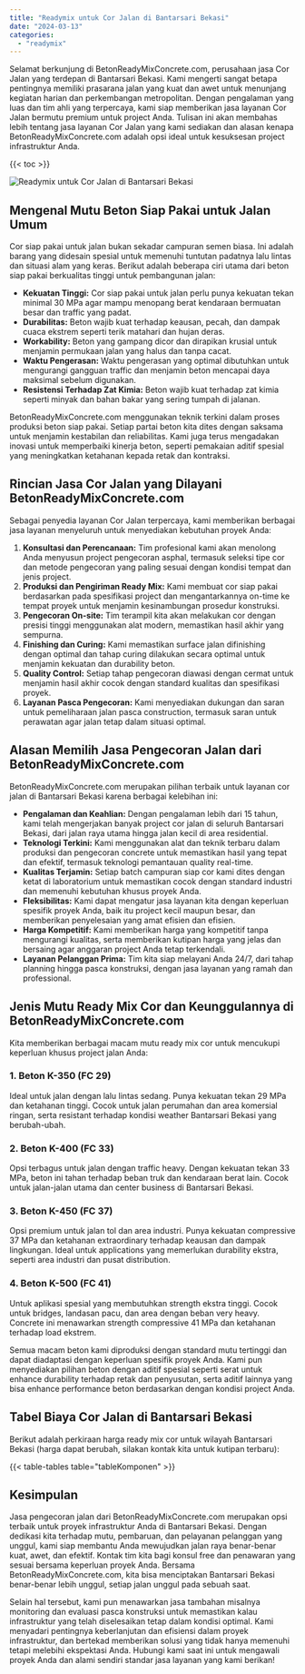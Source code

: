 ```yaml
---
title: "Readymix untuk Cor Jalan di Bantarsari Bekasi"
date: "2024-03-13"
categories: 
  - "readymix"
---
```


Selamat berkunjung di BetonReadyMixConcrete.com, perusahaan jasa Cor Jalan yang terdepan di Bantarsari Bekasi. Kami mengerti sangat betapa pentingnya memiliki prasarana jalan yang kuat dan awet untuk menunjang kegiatan harian dan perkembangan metropolitan. Dengan pengalaman yang luas dan tim ahli yang terpercaya, kami siap memberikan jasa layanan Cor Jalan bermutu premium untuk project Anda. Tulisan ini akan membahas lebih tentang jasa layanan Cor Jalan yang kami sediakan dan alasan kenapa BetonReadyMixConcrete.com adalah opsi ideal untuk kesuksesan project infrastruktur Anda.

{{< toc >}}

![Readymix untuk Cor Jalan di Bantarsari Bekasi](https://betoncor8.github.io/cor/harga-beton-readymix-concrete%20(22).png)

## Mengenal Mutu Beton Siap Pakai untuk Jalan Umum

Cor siap pakai untuk jalan bukan sekadar campuran semen biasa. Ini adalah barang yang didesain spesial untuk memenuhi tuntutan padatnya lalu lintas dan situasi alam yang keras. Berikut adalah beberapa ciri utama dari beton siap pakai berkualitas tinggi untuk pembangunan jalan:

- **Kekuatan Tinggi:** Cor siap pakai untuk jalan perlu punya kekuatan tekan minimal 30 MPa agar mampu menopang berat kendaraan bermuatan besar dan traffic yang padat.
- **Durabilitas:** Beton wajib kuat terhadap keausan, pecah, dan dampak cuaca ekstrem seperti terik matahari dan hujan deras.
- **Workability:** Beton yang gampang dicor dan dirapikan krusial untuk menjamin permukaan jalan yang halus dan tanpa cacat.
- **Waktu Pengerasan:** Waktu pengerasan yang optimal dibutuhkan untuk mengurangi gangguan traffic dan menjamin beton mencapai daya maksimal sebelum digunakan.
- **Resistensi Terhadap Zat Kimia:** Beton wajib kuat terhadap zat kimia seperti minyak dan bahan bakar yang sering tumpah di jalanan.

BetonReadyMixConcrete.com menggunakan teknik terkini dalam proses produksi beton siap pakai. Setiap partai beton kita dites dengan saksama untuk menjamin kestabilan dan reliabilitas. Kami juga terus mengadakan inovasi untuk memperbaiki kinerja beton, seperti pemakaian aditif spesial yang meningkatkan ketahanan kepada retak dan kontraksi.

## Rincian Jasa Cor Jalan yang Dilayani BetonReadyMixConcrete.com

Sebagai penyedia layanan Cor Jalan terpercaya, kami memberikan berbagai jasa layanan menyeluruh untuk menyediakan kebutuhan proyek Anda:

1. **Konsultasi dan Perencanaan:** Tim profesional kami akan menolong Anda menyusun project pengecoran asphal, termasuk seleksi tipe cor dan metode pengecoran yang paling sesuai dengan kondisi tempat dan jenis project.
2. **Produksi dan Pengiriman Ready Mix:** Kami membuat cor siap pakai berdasarkan pada spesifikasi project dan mengantarkannya on-time ke tempat proyek untuk menjamin kesinambungan prosedur konstruksi.
3. **Pengecoran On-site:** Tim terampil kita akan melakukan cor dengan presisi tinggi menggunakan alat modern, memastikan hasil akhir yang sempurna.
4. **Finishing dan Curing:** Kami memastikan surface jalan difinishing dengan optimal dan tahap curing dilakukan secara optimal untuk menjamin kekuatan dan durability beton.
5. **Quality Control:** Setiap tahap pengecoran diawasi dengan cermat untuk menjamin hasil akhir cocok dengan standard kualitas dan spesifikasi proyek.
6. **Layanan Pasca Pengecoran:** Kami menyediakan dukungan dan saran untuk pemeliharaan jalan pasca construction, termasuk saran untuk perawatan agar jalan tetap dalam situasi optimal.

## Alasan Memilih Jasa Pengecoran Jalan dari BetonReadyMixConcrete.com

BetonReadyMixConcrete.com merupakan pilihan terbaik untuk layanan cor jalan di Bantarsari Bekasi karena berbagai kelebihan ini:

- **Pengalaman dan Keahlian:** Dengan pengalaman lebih dari 15 tahun, kami telah mengerjakan banyak project cor jalan di seluruh Bantarsari Bekasi, dari jalan raya utama hingga jalan kecil di area residential.
- **Teknologi Terkini:** Kami menggunakan alat dan teknik terbaru dalam produksi dan pengecoran concrete untuk memastikan hasil yang tepat dan efektif, termasuk teknologi pemantauan quality real-time.
- **Kualitas Terjamin:** Setiap batch campuran siap cor kami dites dengan ketat di laboratorium untuk memastikan cocok dengan standard industri dan memenuhi kebutuhan khusus proyek Anda.
- **Fleksibilitas:** Kami dapat mengatur jasa layanan kita dengan keperluan spesifik proyek Anda, baik itu project kecil maupun besar, dan memberikan penyelesaian yang amat efisien dan efisien.
- **Harga Kompetitif:** Kami memberikan harga yang kompetitif tanpa mengurangi kualitas, serta memberikan kutipan harga yang jelas dan bersaing agar anggaran project Anda tetap terkendali.
- **Layanan Pelanggan Prima:** Tim kita siap melayani Anda 24/7, dari tahap planning hingga pasca konstruksi, dengan jasa layanan yang ramah dan professional.

## Jenis Mutu Ready Mix Cor dan Keunggulannya di BetonReadyMixConcrete.com

Kita memberikan berbagai macam mutu ready mix cor untuk mencukupi keperluan khusus project jalan Anda:

### 1\. Beton K-350 (FC 29)

Ideal untuk jalan dengan lalu lintas sedang. Punya kekuatan tekan 29 MPa dan ketahanan tinggi. Cocok untuk jalan perumahan dan area komersial ringan, serta resistant terhadap kondisi weather Bantarsari Bekasi yang berubah-ubah.

### 2\. Beton K-400 (FC 33)

Opsi terbagus untuk jalan dengan traffic heavy. Dengan kekuatan tekan 33 MPa, beton ini tahan terhadap beban truk dan kendaraan berat lain. Cocok untuk jalan-jalan utama dan center business di Bantarsari Bekasi.

### 3\. Beton K-450 (FC 37)

Opsi premium untuk jalan tol dan area industri. Punya kekuatan compressive 37 MPa dan ketahanan extraordinary terhadap keausan dan dampak lingkungan. Ideal untuk applications yang memerlukan durability ekstra, seperti area industri dan pusat distribution.

### 4\. Beton K-500 (FC 41)

Untuk aplikasi spesial yang membutuhkan strength ekstra tinggi. Cocok untuk bridges, landasan pacu, dan area dengan beban very heavy. Concrete ini menawarkan strength compressive 41 MPa dan ketahanan terhadap load ekstrem.

Semua macam beton kami diproduksi dengan standard mutu tertinggi dan dapat diadaptasi dengan keperluan spesifik proyek Anda. Kami pun menyediakan pilihan beton dengan aditif spesial seperti serat untuk enhance durability terhadap retak dan penyusutan, serta aditif lainnya yang bisa enhance performance beton berdasarkan dengan kondisi project Anda.

## Tabel Biaya Cor Jalan di Bantarsari Bekasi

Berikut adalah perkiraan harga ready mix cor untuk wilayah Bantarsari Bekasi (harga dapat berubah, silakan kontak kita untuk kutipan terbaru):

{{< table-tables table="tableKomponen" >}}

## Kesimpulan

Jasa pengecoran jalan dari BetonReadyMixConcrete.com merupakan opsi terbaik untuk proyek infrastruktur Anda di Bantarsari Bekasi. Dengan dedikasi kita terhadap mutu, pembaruan, dan pelayanan pelanggan yang unggul, kami siap membantu Anda mewujudkan jalan raya benar-benar kuat, awet, dan efektif. Kontak tim kita bagi konsul free dan penawaran yang sesuai bersama keperluan proyek Anda. Bersama BetonReadyMixConcrete.com, kita bisa menciptakan Bantarsari Bekasi benar-benar lebih unggul, setiap jalan unggul pada sebuah saat.

Selain hal tersebut, kami pun menawarkan jasa tambahan misalnya monitoring dan evaluasi pasca konstruksi untuk memastikan kalau infrastruktur yang telah diselesaikan tetap dalam kondisi optimal. Kami menyadari pentingnya keberlanjutan dan efisiensi dalam proyek infrastruktur, dan bertekad memberikan solusi yang tidak hanya memenuhi tetapi melebihi ekspektasi Anda. Hubungi kami saat ini untuk mengawali proyek Anda dan alami sendiri standar jasa layanan yang kami berikan!
